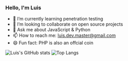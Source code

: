 ### Hello, I'm Luis

<!-- 🤔 I’m looking for help with ... -->
<!--  🔭 I’m currently working on ... -->
- 🌱 I’m currently learning penetration testing
- 👯 I’m looking to collaborate on open source projects
- 💬 Ask me about JavaScript & Python
- 📫 How to reach me: luis.dev.master@gmail.com
- 😄 Fun fact: PHP is also an offcial coin 

![Luis's GitHub stats](https://github-readme-stats.vercel.app/api?username=luislopez-dev&show_icons=true&theme=merko)
![Top Langs](https://github-readme-stats.vercel.app/api/top-langs/?username=luislopez-dev&langs_count=8)



